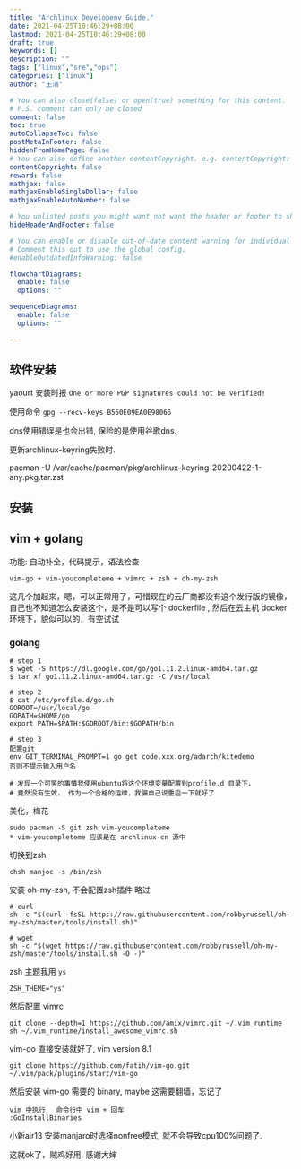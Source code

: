 ```yaml
---
title: "Archlinux Developenv Guide."
date: 2021-04-25T10:46:29+08:00
lastmod: 2021-04-25T10:46:29+08:00
draft: true
keywords: []
description: ""
tags: ["linux","sre","ops"]
categories: ["linux"]
author: "王清"

# You can also close(false) or open(true) something for this content.
# P.S. comment can only be closed
comment: false
toc: true
autoCollapseToc: false
postMetaInFooter: false
hiddenFromHomePage: false
# You can also define another contentCopyright. e.g. contentCopyright: "This is another copyright."
contentCopyright: false
reward: false
mathjax: false
mathjaxEnableSingleDollar: false
mathjaxEnableAutoNumber: false

# You unlisted posts you might want not want the header or footer to show
hideHeaderAndFooter: false

# You can enable or disable out-of-date content warning for individual post.
# Comment this out to use the global config.
#enableOutdatedInfoWarning: false

flowchartDiagrams:
  enable: false
  options: ""

sequenceDiagrams: 
  enable: false
  options: ""

---
```


## 软件安装

yaourt 安装时报 `One or more PGP signatures could not be verified!`

使用命令 `gpg --recv-keys B550E09EA0E98066`

dns使用错误是也会出错, 保险的是使用谷歌dns.

更新archlinux-keyring失败时.

pacman -U /var/cache/pacman/pkg/archlinux-keyring-20200422-1-any.pkg.tar.zst

## 安装

## vim + golang

功能:   自动补全，代码提示，语法检查

`vim-go + vim-youcompleteme + vimrc + zsh + oh-my-zsh`

这几个加起来，嗯，可以正常用了，可惜现在的云厂商都没有这个发行版的镜像，自己也不知道怎么安装这个，是不是可以写个 dockerfile , 然后在云主机 docker 环境下，貌似可以的，有空试试

### golang

```shell
# step 1
$ wget -S https://dl.google.com/go/go1.11.2.linux-amd64.tar.gz
$ tar xf go1.11.2.linux-amd64.tar.gz -C /usr/local

# step 2
$ cat /etc/profile.d/go.sh
GOROOT=/usr/local/go
GOPATH=$HOME/go
export PATH=$PATH:$GOROOT/bin:$GOPATH/bin

# step 3
配置git
env GIT_TERMINAL_PROMPT=1 go get code.xxx.org/adarch/kitedemo
否则不提示输入用户名

# 发现一个可笑的事情我使用ubuntu将这个环境变量配置到profile.d 目录下，
# 竟然没有生效， 作为一个合格的运维，我骗自己说重启一下就好了
```

 美化，梅花

```shell
sudo pacman -S git zsh vim-youcompleteme
* vim-youcompleteme 应该是在 archlinux-cn 源中
```

切换到zsh

`chsh manjoc -s /bin/zsh`

安装 oh-my-zsh, 不会配置zsh插件 略过

```shell
# curl
sh -c "$(curl -fsSL https://raw.githubusercontent.com/robbyrussell/oh-my-zsh/master/tools/install.sh)"

# wget
sh -c "$(wget https://raw.githubusercontent.com/robbyrussell/oh-my-zsh/master/tools/install.sh -O -)"

```

zsh 主题我用 `ys`

`ZSH_THEME="ys"`

然后配置 vimrc

```shell
git clone --depth=1 https://github.com/amix/vimrc.git ~/.vim_runtime
sh ~/.vim_runtime/install_awesome_vimrc.sh
```

vim-go 直接安装就好了, vim version 8.1

`git clone https://github.com/fatih/vim-go.git ~/.vim/pack/plugins/start/vim-go`

然后安装 vim-go 需要的 binary, maybe 这需要翻墙，忘记了

```shell
vim 中执行， 命令行中 vim + 回车
:GoInstallBinaries
```

小新air13 安装manjaro时选择nonfree模式, 就不会导致cpu100%问题了.


这就ok了，贼鸡好用, 感谢大婶


